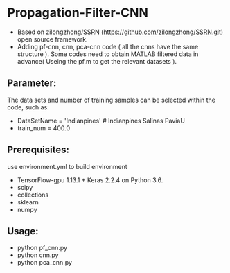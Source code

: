 # Propagation-Filter-CNN
- Based on zilongzhong/SSRN (https://github.com/zilongzhong/SSRN.git) open source framework.
- Adding pf-cnn, cnn, pca-cnn code ( all the cnns have the same structure ). Some codes need to obtain MATLAB filtered data in advance( Useing the pf.m to get the relevant datasets ). 

## Parameter:
The data sets and  number of training samples can be selected within the code, such as:
- DataSetName = 'Indianpines'      # Indianpines  Salinas  PaviaU
- train_num = 400.0

## Prerequisites:
use environment.yml to build environment
- TensorFlow-gpu 1.13.1 + Keras 2.2.4 on Python 3.6.
- scipy
- collections
- sklearn
- numpy

## Usage:
- python pf_cnn.py     
- python cnn.py
- python pca_cnn.py
